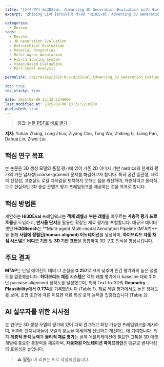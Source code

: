 ```yaml
---
title: "[논문리뷰] Hi3DEval: Advancing 3D Generation Evaluation with Hierarchical Validity"
excerpt: "Zhibing Li이 [arXiv]에 게시한 'Hi3DEval: Advancing 3D Generation Evaluation with Hierarchical Validity' 논문에 대한 자세한 리뷰입니다."

categories:
  - Review
tags:
  - Review
  - 3D Generation Evaluation
  - Hierarchical Evaluation
  - Material Properties
  - Multi-Agent Annotation
  - Hybrid Scoring System
  - Video-based Evaluation
  - Part-level Analysis

permalink: /ai/review/2025-8-8-Hi3DEval_Advancing_3D_Generation_Evaluation_with_Hierarchical_Validity/

toc: true
toc_sticky: true

date: 2025-08-08 13:32:22+0900
last_modified_at: 2025-08-08 13:32:22+0900
published: true
---
```

> **링크:** [논문 PDF로 바로 열기](https://arxiv.org/abs/2508.05609)

**저자:** Yuhan Zhang, Long Zhuo, Ziyang Chu, Tong Wu, Zhibing Li, Liang Pan, Dahua Lin, Ziwei Liu



## 핵심 연구 목표
본 논문은 3D 생성 모델의 품질 평가에 있어 기존 2D 이미지 기반 metrics의 한계와 평가의 거친 입자성(coarse-grained) 문제를 해결하고자 합니다. 특히 공간 일관성, 재료의 진정성, 고충실도 로컬 디테일을 포착하지 못하는 점을 개선하여, 계층적이고 물리적으로 현실적인 3D 생성 콘텐츠 평가 프레임워크를 제공하는 것을 목표로 합니다.

## 핵심 방법론
제안하는 **Hi3DEval** 프레임워크는 **객체 레벨**과 **부분 레벨**을 아우르는 **계층적 평가 프로토콜**을 도입하고, **반사율 단서**를 활용한 확장된 재료 평가를 포함합니다. 대규모 데이터셋인 **Hi3DBench**는 **Multi-agent Multi-modal Annotation Pipeline (M²AP)**을 통해 **사람에 정렬된(human-aligned) 어노테이션**을 생성하며, **하이브리드 자동 채점 시스템**은 **비디오 기반** 및 **3D 기반 표현**을 통합하여 3D 구조 인식을 향상시킵니다.

## 주요 결과
**M²AP**는 단일 에이전트 대비 L1 손실을 **0.257**로 크게 낮추며 인간 평가와의 높은 정렬도를 입증했습니다. **하이브리드 채점 시스템**은 객체 레벨 평가에서 baseline 대비 뛰어난 pairwise alignment 정확도를 달성했으며, 특히 Text-to-3D의 **Geometry Plausibility**에서 **0.774**를 기록했습니다 (Table 1). 재료 레벨 평가에서도 높은 정확도를 보여, 조명 조건에 따른 미묘한 재료 특성 포착 능력을 입증했습니다 (Table 2).

## AI 실무자를 위한 시사점
본 연구는 3D 생성 모델의 평가에 있어 더욱 견고하고 확장 가능한 프레임워크를 제시하여, AI/ML 엔지니어들이 모델의 성능을 미세하게 진단하고 개선하는 데 기여합니다. 특히 **계층적 분석 능력**과 **물리적 재료 평가**는 실제 애플리케이션에 필요한 고품질 3D 에셋 개발에 중요한 통찰력을 제공하며, **자동화된 어노테이션 파이프라인**은 대규모 벤치마킹의 효율성을 높입니다.

> ⚠️ **알림:** 이 리뷰는 AI로 작성되었습니다.